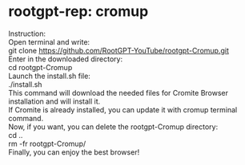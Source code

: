 # rootgpt-rep: cromup
Instruction:  
Open terminal and write:  
git clone https://github.com/RootGPT-YouTube/rootgpt-Cromup.git  
Enter in the downloaded directory:  
cd rootgpt-Cromup  
Launch the install.sh file:  
./install.sh  
This command will download the needed files for Cromite Browser installation and will install it.  
If Cromite is already installed, you can update it with cromup terminal command.  
Now, if you want, you can delete the rootgpt-Cromup directory:  
cd ..  
rm -fr rootgpt-Cromup/  
Finally, you can enjoy the best browser!

